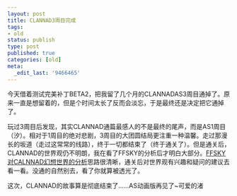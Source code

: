 ```yaml
---
layout: post
title: CLANNAD3周目完成
tags:
- old
status: publish
type: post
published: true
categories: [old]
meta:
  _edit_last: '9466465'
---
```

今天借着测试完美补丁BETA2，把我留了几个月的CLANNADAS3周目通掉了。原来一直是想留着的，但是个时间太长了反而会淡忘，于是最终还是决定把它通掉了。

玩过3周目后发现，其实CLANNAD通篇最感人的不是最终的尾声，而是AS1周目（汐）。相对于1周目的绝对悲剧，3周目的大团圆结局更注重一种温馨。走过那漫长的坂道（走过这常常的线路），终于一切都结束了（终于通关了）。但是通关后，CLANNAD的世界观仍不明朗，我在看了FFSKY的分析后才明白大部分。<a href="http://clannad.ffsky.cn/fantasyworld.htm">FFSKY对CALNNAD幻想世界的分析</a>思路很清晰，通关后对世界观有兴趣和疑问的建议去看一看。没通的自然别去，看了你就算被透光了。

这次，CLANNAD的故事算是彻底结束了……AS动画版再见了~可爱的渚